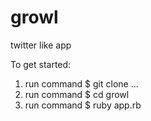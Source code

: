 # growl
twitter like app

To get started: 
1. run command $ git clone ...
2. run command $ cd growl
3. run command $ ruby app.rb
